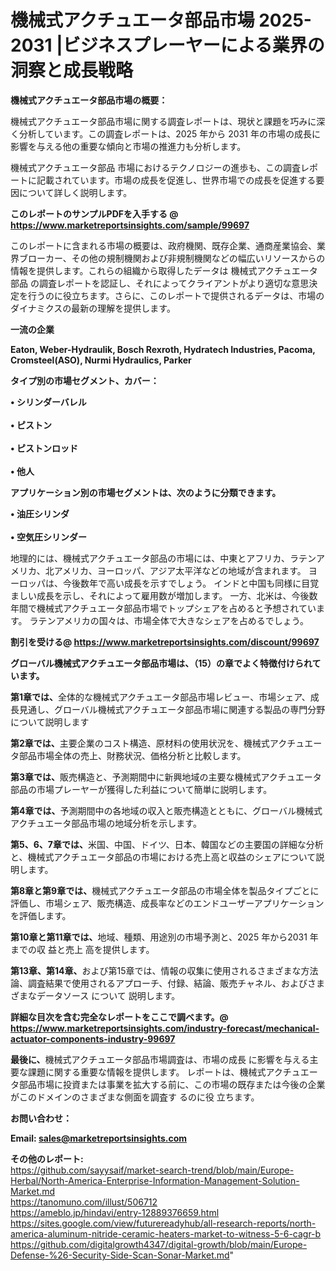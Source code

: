 # 機械式アクチュエータ部品市場 2025-2031 |ビジネスプレーヤーによる業界の洞察と成長戦略

<strong><b>機械式アクチュエータ部品市場の概要：</b></strong>

機械式アクチュエータ部品市場に関する調査レポートは、現状と課題を巧みに深く分析しています。この調査レポートは、2025 年から 2031 年の市場の成長に影響を与える他の重要な傾向と市場の推進力も分析します。

機械式アクチュエータ部品 市場におけるテクノロジーの進歩も、この調査レポートに記載されています。市場の成長を促進し、世界市場での成長を促進する要因について詳しく説明します。

<strong>このレポートのサンプルPDFを入手する @ <a href=https://www.marketreportsinsights.com/sample/99697>https://www.marketreportsinsights.com/sample/99697</a></strong>

このレポートに含まれる市場の概要は、政府機関、既存企業、通商産業協会、業界ブローカー、その他の規制機関および非規制機関などの幅広いリソースからの情報を提供します。これらの組織から取得したデータは 機械式アクチュエータ部品 の調査レポートを認証し、それによってクライアントがより適切な意思決定を行うのに役立ちます。さらに、このレポートで提供されるデータは、市場のダイナミクスの最新の理解を提供します。

<strong>一流の企業</strong>

<strong><b>Eaton, Weber-Hydraulik, Bosch Rexroth, Hydratech Industries, Pacoma, Cromsteel(ASO), Nurmi Hydraulics, Parker</b></strong>

<strong><b>タイプ別の市場セグメント、カバー：</b></strong>

<strong>• シリンダーバレル<br><br>• ピストン<br><br>• ピストンロッド<br><br>• 他人</strong>

<strong><b>アプリケーション別の市場セグメントは、次のように分類できます。</b></strong>

<strong>• 油圧シリンダ<br><br>• 空気圧シリンダー</strong>

 地理的には、機械式アクチュエータ部品の市場には、中東とアフリカ、ラテンアメリカ、北アメリカ、ヨーロッパ、アジア太平洋などの地域が含まれます。 ヨーロッパは、今後数年で高い成長を示すでしょう。 インドと中国も同様に目覚ましい成長を示し、それによって雇用数が増加します。 一方、北米は、今後数年間で機械式アクチュエータ部品市場でトップシェアを占めると予想されています。 ラテンアメリカの国々は、市場全体で大きなシェアを占めるでしょう。

<strong>割引を受ける@ <a href=https://www.marketreportsinsights.com/discount/99697>https://www.marketreportsinsights.com/discount/99697</a></strong>

<strong><b>グローバル機械式アクチュエータ部品市場は、（15）の章でよく特徴付けられています。</b></strong>

<strong><b>第</b></strong><strong><b>1章では、</b></strong>全体的な機械式アクチュエータ部品市場レビュー、市場シェア、成長見通し、グローバル機械式アクチュエータ部品市場に関連する製品の専門分野について説明します

<strong><b>第2章では、</b></strong>主要企業のコスト構造、原材料の使用状況を、機械式アクチュエータ部品市場全体の売上、財務状況、価格分析と比較します。

<strong><b>第3章では、</b></strong>販売構造と、予測期間中に新興地域の主要な機械式アクチュエータ部品の市場プレーヤーが獲得した利益について簡単に説明します。

<strong><b>第4章では、</b></strong>予測期間中の各地域の収入と販売構造とともに、グローバル機械式アクチュエータ部品市場の地域分析を示します。

<strong><b>第5、6、7章では、</b></strong>米国、中国、ドイツ、日本、韓国などの主要国の詳細な分析と、機械式アクチュエータ部品の市場における売上高と収益のシェアについて説明します。

<strong><b>第8章と第9章では、</b></strong>機械式アクチュエータ部品の市場全体を製品タイプごとに評価し、市場シェア、販売構造、成長率などのエンドユーザーアプリケーションを評価します。

<strong><b>第10章と第11章では、</b></strong>地域、種類、用途別の市場予測と、2025 年から2031 年までの収 益と売上 高を提供します。

<strong><b>第13章、第14章、</b></strong>および第15章では、情報の収集に使用されるさまざまな方法論、調査結果で使用されるアプローチ、付録、結論、販売チャネル、およびさまざまなデータソース について 説明します。

<strong>詳細な目次を含む完全なレポートをここで調べます。@ <a href=https://www.marketreportsinsights.com/industry-forecast/mechanical-actuator-components-industry-99697>https://www.marketreportsinsights.com/industry-forecast/mechanical-actuator-components-industry-99697</a></strong>

<strong><b>最後に、</b></strong>機械式アクチュエータ部品市場調査は、市場の成長 に影響を</a>与える主要な課題に関する重要な情報を提供します。 レポートは、機械式アクチュエータ部品市場に投資または事業を拡大する前に、この市場の既存または今後の企業がこのドメインのさまざまな側面を調査す るのに役 立ちます。

<strong><b>お問い合わせ：</b></strong>

<strong>Email: </strong><a href=mailto:sales@marketreportsinsights.com><strong>sales@marketreportsinsights.com</strong></a>

<strong>その他のレポート:</strong>
<br>
<a href=https://github.com/sayysaif/market-search-trend/blob/main/Europe-Herbal/North-America-Enterprise-Information-Management-Solution-Market.md>https://github.com/sayysaif/market-search-trend/blob/main/Europe-Herbal/North-America-Enterprise-Information-Management-Solution-Market.md</a>
<br>
<a href=https://tanomuno.com/illust/506712>https://tanomuno.com/illust/506712</a>
<br>
<a href=https://ameblo.jp/hindavi/entry-12889376659.html>https://ameblo.jp/hindavi/entry-12889376659.html</a>
<br>
<a href=https://sites.google.com/view/futurereadyhub/all-research-reports/north-america-aluminum-nitride-ceramic-heaters-market-to-witness-5-6-cagr-b>https://sites.google.com/view/futurereadyhub/all-research-reports/north-america-aluminum-nitride-ceramic-heaters-market-to-witness-5-6-cagr-b</a>
<br>
<a href=https://github.com/digitalgrowth4347/digital-growth/blob/main/Europe-Defense-%26-Security-Side-Scan-Sonar-Market.md>https://github.com/digitalgrowth4347/digital-growth/blob/main/Europe-Defense-%26-Security-Side-Scan-Sonar-Market.md</a>"
